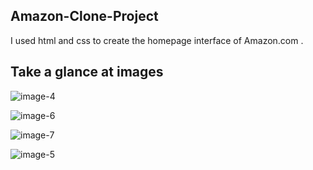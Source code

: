 ## Amazon-Clone-Project
I used html and css to create the homepage interface of Amazon.com .

## Take a glance at images
![image-4](https://github.com/Mayank-101/Amazon-Clone-Project/assets/115935366/0ab28848-ad53-4e92-b732-41b14c051c59)

![image-6](https://github.com/Mayank-101/Amazon-Clone-Project/assets/115935366/313a974c-7c09-4488-baf7-5ceca808294f)

![image-7](https://github.com/Mayank-101/Amazon-Clone-Project/assets/115935366/fa8c1419-feb3-4cd5-89cf-12a6ca77c143)

![image-5](https://github.com/Mayank-101/Amazon-Clone-Project/assets/115935366/368c8c31-63fb-47b6-a441-b04c516a19f0)
